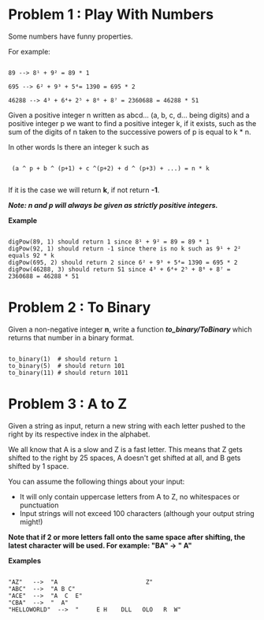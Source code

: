 # Problem 1 : Play With Numbers
Some numbers have funny properties.

For example:
```

89 --> 8¹ + 9² = 89 * 1

695 --> 6² + 9³ + 5⁴= 1390 = 695 * 2

46288 --> 4³ + 6⁴+ 2⁵ + 8⁶ + 8⁷ = 2360688 = 46288 * 51

```
Given a positive integer n written as abcd... (a, b, c, d... being digits) and a positive integer p
we want to find a positive integer k, if it exists, such as the sum of the digits of n taken to the successive powers of p is equal to k * n.

In other words 
Is there an integer k such as 
```

 (a ^ p + b ^ (p+1) + c ^(p+2) + d ^ (p+3) + ...) = n * k
 
```
If it is the case we will return **k**, if not return **-1**.

***Note: n and p will always be given as strictly positive integers.***

**Example**
```

digPow(89, 1) should return 1 since 8¹ + 9² = 89 = 89 * 1
digPow(92, 1) should return -1 since there is no k such as 9¹ + 2² equals 92 * k
digPow(695, 2) should return 2 since 6² + 9³ + 5⁴= 1390 = 695 * 2
digPow(46288, 3) should return 51 since 4³ + 6⁴+ 2⁵ + 8⁶ + 8⁷ = 2360688 = 46288 * 51

```

# Problem 2 : To Binary

Given a non-negative integer **n**, write a function ***to_binary/ToBinary*** which returns that number in a binary format.
```

to_binary(1)  # should return 1 
to_binary(5)  # should return 101
to_binary(11) # should return 1011

```

# Problem 3 : A to Z

Given a string as input, return a new string with each letter pushed to the right by its respective index in the alphabet.

We all know that A is a slow and Z is a fast letter. 
This means that Z gets shifted to the right by 25 spaces, A doesn't get shifted at all, and B gets shifted by 1 space.

You can assume the following things about your input:

- It will only contain uppercase letters from A to Z, no whitespaces or punctuation
- Input strings will not exceed 100 characters (although your output string might!)

**Note that if 2 or more letters fall onto the same space after shifting, the latest character will be used. For example: "BA" -> " A"**

**Examples**
```

"AZ"   -->  "A                         Z"
"ABC"  -->  "A B C"
"ACE"  -->  "A  C  E"
"CBA"  -->  "  A"
"HELLOWORLD"  -->  "     E H    DLL   OLO   R  W"

```


